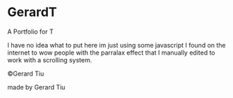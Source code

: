 # GerardT
A Portfolio for T

I have no idea what to put here im just using some javascript I found on the internet to wow people with the parralax effect 
that I manually edited to work with a scrolling system.

©Gerard Tiu

made by Gerard Tiu
